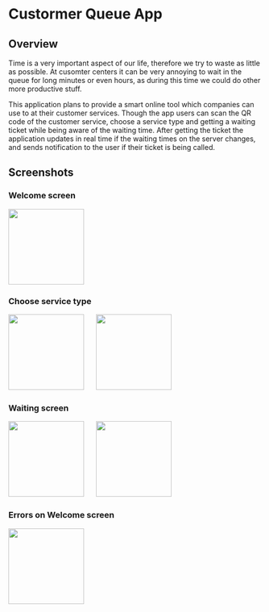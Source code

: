# Custormer Queue App

## Overview

Time is a very important aspect of our life, therefore we try to waste as little as possible. At cusomter centers it can be very annoying to wait in the queue for long minutes or even hours, as during this time we could do other more productive stuff.

This application plans to provide a smart online tool which companies can use to at their customer services. Though the app users can scan the QR code of the customer service, choose a service type and getting a waiting ticket while being aware of the waiting time. After getting the ticket the application updates in real time if the waiting times on the server changes, and sends notification to the user if their ticket is being called.

## Screenshots
### Welcome screen

<kbd>
  <img src="https://user-images.githubusercontent.com/48367888/210382893-813590c9-add4-475d-a370-a146a860a051.PNG" width="150">
</kbd>

### Choose service type

<div>
  <kbd>
    <img src="https://user-images.githubusercontent.com/48367888/210383000-c82e8f5f-8104-4c74-beb8-d1867e4bc89a.PNG" width="150">
  </kbd>
  &nbsp;&nbsp;&nbsp;
  <kbd>
    <img src="https://user-images.githubusercontent.com/48367888/210383012-d2ad4474-055d-4b03-8821-87522d6e3a46.PNG" width="150">
  </kbd>
<div/>

### Waiting screen


<div>
  <kbd>
    <img src="https://user-images.githubusercontent.com/48367888/210383050-fc87612e-dffd-443a-b1ed-cf604de71632.PNG" width="150">
  </kbd>
  &nbsp;&nbsp;&nbsp;
  <kbd>
    <img src="https://user-images.githubusercontent.com/48367888/210383067-55c4d093-2624-49ee-8ab9-c35f6cc47daf.PNG" width="150">
  </kbd>
<div/>

### Errors on Welcome screen

<kbd>
  <img src="https://user-images.githubusercontent.com/48367888/210383152-be87e83b-ac81-4672-b080-64b5a04a5332.PNG" width="150">
</kbd>

